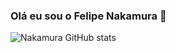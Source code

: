 ### Olá eu sou o Felipe Nakamura 👋

![Nakamura GitHub stats](https://github-readme-stats.vercel.app/api?username=felipewnaka&show_icons=true&theme=dracula)
